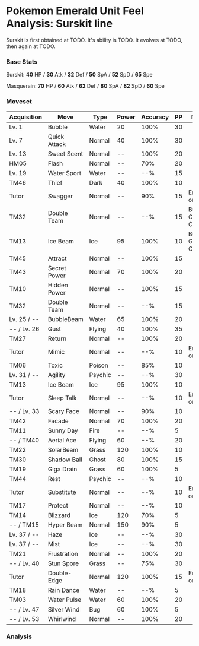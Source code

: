 # Pokemon Emerald Unit Feel Analysis: Surskit line

Surskit is first obtained at TODO. It's ability is TODO. It evolves at TODO, then again at TODO.

### Base Stats

Surskit: **40** HP / **30** Atk / **32** Def / **50** SpA / **52** SpD / **65** Spe

Masquerain: **70** HP / **60** Atk / **62** Def / **80** SpA / **82** SpD / **60** Spe

### Moveset

|Acquisition|Move        |Type   |Power|Accuracy|PP |Notes                    |
|---        |---         |---    |---  |---     |---|---                      |
|Lv. 1      |Bubble      |Water  |20   |100%    |30 |                         |
|Lv. 7      |Quick Attack|Normal |40   |100%    |30 |                         |
|Lv. 13     |Sweet Scent |Normal |--   |100%    |20 |                         |
|HM05       |Flash       |Normal |--   |70%     |20 |                         |
|Lv. 19     |Water Sport |Water  |--   |--%     |15 |                         |
|TM46       |Thief       |Dark   |40   |100%    |10 |                         |
|Tutor      |Swagger     |Normal |--   |90%     |15 |Emerald only             |
|TM32       |Double Team |Normal |--   |--%     |15 |Buy at Game Corner       |
|TM13       |Ice Beam    |Ice    |95   |100%    |10 |Buy at Game Corner       |
|TM45       |Attract     |Normal |--   |100%    |15 |                         |
|TM43       |Secret Power|Normal |70   |100%    |20 |                         |
|TM10       |Hidden Power|Normal |--   |100%    |15 |                         |
|TM32       |Double Team |Normal |--   |--%     |15 |                         |
|Lv. 25 / --|BubbleBeam  |Water  |65   |100%    |20 |                         |
|-- / Lv. 26|Gust        |Flying |40   |100%    |35 |                         |
|TM27       |Return      |Normal |--   |100%    |20 |                         |
|Tutor      |Mimic       |Normal |--   |--%     |10 |Emerald only             |
|TM06       |Toxic       |Poison |--   |85%     |10 |                         |
|Lv. 31 / --|Agility     |Psychic|--   |--%     |30 |                         |
|TM13       |Ice Beam    |Ice    |95   |100%    |10 |                         |
|Tutor      |Sleep Talk  |Normal |--   |--%     |10 |Emerald only             |
|-- / Lv. 33|Scary Face  |Normal |--   |90%     |10 |                         |
|TM42       |Facade      |Normal |70   |100%    |20 |                         |
|TM11       |Sunny Day   |Fire   |--   |--%     |5  |                         |
|-- / TM40  |Aerial Ace  |Flying |60   |--%     |20 |                         |
|TM22       |SolarBeam   |Grass  |120  |100%    |10 |                         |
|TM30       |Shadow Ball |Ghost  |80   |100%    |15 |                         |
|TM19       |Giga Drain  |Grass  |60   |100%    |5  |                         |
|TM44       |Rest        |Psychic|--   |--%     |10 |                         |
|Tutor      |Substitute  |Normal |--   |--%     |10 |Emerald only             |
|TM17       |Protect     |Normal |--   |--%     |10 |                         |
|TM14       |Blizzard    |Ice    |120  |70%     |5  |                         |
|-- / TM15  |Hyper Beam  |Normal |150  |90%     |5  |                         |
|Lv. 37 / --|Haze        |Ice    |--   |--%     |30 |                         |
|Lv. 37 / --|Mist        |Ice    |--   |--%     |30 |                         |
|TM21       |Frustration |Normal |--   |100%    |20 |                         |
|-- / Lv. 40|Stun Spore  |Grass  |--   |75%     |30 |                         |
|Tutor      |Double-Edge |Normal |120  |100%    |15 |Emerald only             |
|TM18       |Rain Dance  |Water  |--   |--%     |5  |                         |
|TM03       |Water Pulse |Water  |60   |100%    |20 |                         |
|-- / Lv. 47|Silver Wind |Bug    |60   |100%    |5  |                         |
|-- / Lv. 53|Whirlwind   |Normal |--   |100%    |20 |                         |

### Analysis